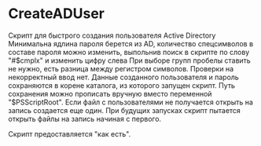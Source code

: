 # CreateADUser
Скрипт для быстрого создания пользователя Active Directory
Минимальна ядлина пароля берется из AD, количество спецсимволов в составе пароля можно изменить, выпольнив поиск в скрипте по слову "#$cmplx" и изменить цифру слева
При выборе групп пробелы ставить не нужно, есть разница между регистром символов. Проверки на некорректный ввод нет.
Данные созданного пользователя и пароль сохраняются в корене каталога, из которого запущен скрипт. Путь сохранения можно прописать вручную вместо переменной "$PSScriptRoot". Если файл с пользователями не получается открыть на запись создается еще один. При будущих запусках скрипт пытается открыть файлы на запись начиная с первого.

Скрипт предоставляется "как есть".
